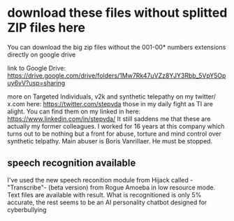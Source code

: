 # download these files without splitted ZIP files here
You can download the big zip files without the 001-00* numbers extensions directly on google drive

link to Google Drive: <https://drive.google.com/drive/folders/1Mw7Rk47uVZz8YJY3Rbb_5VpY5Opuy6vV?usp=sharing>

more on Targeted Individuals, v2k and synthetic telepathy on my twitter/ x.com here: <https://twitter.com/stepvda>
those in my daily fight as TI are alight. You can find them on my linked in here: <https://www.linkedin.com/in/stepvda/> It still saddens me that these are actually my former colleagues. I worked for 16 years at this company which turns out to be nothing but a front for abuse, torture and mind control over synthetic telpathy. Main abuser is Boris Vanrillaer. He must be stopped.

## speech recognition available
I've used the new speech reconition module from Hijack called -"Transcribe"- (beta version) from Rogue Amoeba in low resource mode. Text files are available with result. What is recognitioned is only 5% accurate, the rest seems to be an AI personality chatbot designed for cyberbullying
